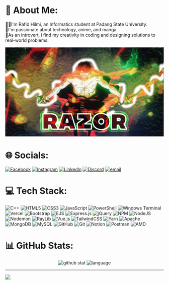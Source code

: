 # 💫 About Me:
🧟‍♂️I'm Rafid Hilmi, an Informatics student at Padang State University.</br>👀I'm passionate about technology, anime, and manga.</br>🫠As an introvert, i find my creativity in coding and designing solutions to real-world problems.  

<img style="margin = 12rem;" src="Untitled-2.png"/><br>

# 🌐 Socials:
[![Facebook](https://img.shields.io/badge/Facebook-%231877F2.svg?logo=Facebook&logoColor=white)](https://www.facebook.com/rafidhilm) [![Instagram](https://img.shields.io/badge/Instagram-%23E4405F.svg?logo=Instagram&logoColor=white)](https://www.instagram.com/rfd_hlmi08/) [![LinkedIn](https://img.shields.io/badge/LinkedIn-%230077B5.svg?logo=linkedin&logoColor=white)](https://www.linkedin.com/in/rafid-hilmi-080098316/) 
[![Discord](https://img.shields.io/badge/Discord-%237289DA.svg?logo=discord&logoColor=white)](https://discord.gg/rapid22) [![email](https://img.shields.io/badge/Email-D14836?logo=gmail&logoColor=white)](mailto:rafidhilmi0504@gmail.com) 


# 💻 Tech Stack:
![C++](https://img.shields.io/badge/c++-%2300599C.svg?style=for-the-badge&logo=c%2B%2B&logoColor=white) ![HTML5](https://img.shields.io/badge/html5-%23E34F26.svg?style=for-the-badge&logo=html5&logoColor=white) ![CSS3](https://img.shields.io/badge/css3-%231572B6.svg?style=for-the-badge&logo=css3&logoColor=white) ![JavaScript](https://img.shields.io/badge/javascript-%23323330.svg?style=for-the-badge&logo=javascript&logoColor=%23F7DF1E) ![PowerShell](https://img.shields.io/badge/PowerShell-%235391FE.svg?style=for-the-badge&logo=powershell&logoColor=white) ![Windows Terminal](https://img.shields.io/badge/Windows%20Terminal-%234D4D4D.svg?style=for-the-badge&logo=windows-terminal&logoColor=white) ![Vercel](https://img.shields.io/badge/vercel-%23000000.svg?style=for-the-badge&logo=vercel&logoColor=white) ![Bootstrap](https://img.shields.io/badge/bootstrap-%238511FA.svg?style=for-the-badge&logo=bootstrap&logoColor=white) ![EJS](https://img.shields.io/badge/ejs-%23B4CA65.svg?style=for-the-badge&logo=ejs&logoColor=black) ![Express.js](https://img.shields.io/badge/express.js-%23404d59.svg?style=for-the-badge&logo=express&logoColor=%2361DAFB) ![jQuery](https://img.shields.io/badge/jquery-%230769AD.svg?style=for-the-badge&logo=jquery&logoColor=white) ![NPM](https://img.shields.io/badge/NPM-%23CB3837.svg?style=for-the-badge&logo=npm&logoColor=white) ![NodeJS](https://img.shields.io/badge/node.js-6DA55F?style=for-the-badge&logo=node.js&logoColor=white) ![Nodemon](https://img.shields.io/badge/NODEMON-%23323330.svg?style=for-the-badge&logo=nodemon&logoColor=%BBDEAD) ![RayLib](https://img.shields.io/badge/RAYLIB-FFFFFF?style=for-the-badge&logo=raylib&logoColor=black) ![Vue.js](https://img.shields.io/badge/vue.js-%2335495e.svg?style=for-the-badge&logo=vuedotjs&logoColor=%234FC08D) ![TailwindCSS](https://img.shields.io/badge/tailwindcss-%2338B2AC.svg?style=for-the-badge&logo=tailwind-css&logoColor=white) ![Yarn](https://img.shields.io/badge/yarn-%232C8EBB.svg?style=for-the-badge&logo=yarn&logoColor=white) ![Apache](https://img.shields.io/badge/apache-%23D42029.svg?style=for-the-badge&logo=apache&logoColor=white) ![MongoDB](https://img.shields.io/badge/MongoDB-%234ea94b.svg?style=for-the-badge&logo=mongodb&logoColor=white) ![MySQL](https://img.shields.io/badge/mysql-4479A1.svg?style=for-the-badge&logo=mysql&logoColor=white) ![GitHub](https://img.shields.io/badge/github-%23121011.svg?style=for-the-badge&logo=github&logoColor=white) ![Git](https://img.shields.io/badge/git-%23F05033.svg?style=for-the-badge&logo=git&logoColor=white) ![Notion](https://img.shields.io/badge/Notion-%23000000.svg?style=for-the-badge&logo=notion&logoColor=white) ![Postman](https://img.shields.io/badge/Postman-FF6C37?style=for-the-badge&logo=postman&logoColor=white) ![AMD](https://img.shields.io/badge/AMD-%23000000.svg?style=for-the-badge&logo=amd&logoColor=white)

# 📊 GitHub Stats:
<div align="center">
<picture>
  <source srcset="https://github-readme-streak-stats.herokuapp.com/?user=RazorPG&theme=neon&hide_border=true" alt="GitHub Streak"/>
  <img height="180" width="auto" alt="github stat">
</picture>
<picture>
  <source srcset="https://github-readme-stats.vercel.app/api/top-langs/?username=RazorPG&theme=neon&hide_border=true&include_all_commits=true&count_private=false&layout=compact" alt="Top Languages"/>
  <img height="180" width="auto" alt="language">
</picture>  
</div>
  

---
[![](https://visitcount.itsvg.in/api?id=RazorPG&icon=0&color=0)](https://visitcount.itsvg.in)
